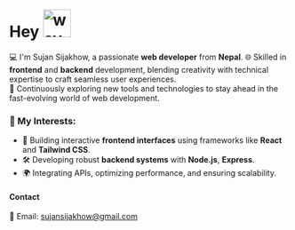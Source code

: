 # Hey <img src="https://github.com/user-attachments/assets/19188b8b-f17e-4af8-8e53-4b6940447c37" alt="wave" style="width:50px; height:50px;">



💻 I'm Sujan Sijakhow, a passionate **web developer** from **Nepal**. 
🌐 Skilled in **frontend** and **backend** development, blending creativity with technical expertise to craft seamless user experiences.  
🚀 Continuously exploring new tools and technologies to stay ahead in the fast-evolving world of web development.  



### 🌟 My Interests:
- 🎨 Building interactive **frontend interfaces** using frameworks like **React** and **Tailwind CSS**.
- 🛠️ Developing robust **backend systems** with **Node.js**, **Express**.
- 🌍 Integrating APIs, optimizing performance, and ensuring scalability.

#### Contact
📧 Email: sujansijakhow@gmail.com

